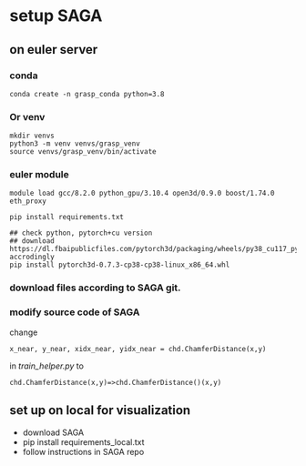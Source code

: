 # setup SAGA
## on euler server
### conda
```conda create -n grasp_conda python=3.8```
### Or venv
```
mkdir venvs
python3 -m venv venvs/grasp_venv
source venvs/grasp_venv/bin/activate
```
### euler module
```module load gcc/8.2.0 python_gpu/3.10.4 open3d/0.9.0 boost/1.74.0 eth_proxy```

```pip install requirements.txt```

```
## check python, pytorch+cu version
## download https://dl.fbaipublicfiles.com/pytorch3d/packaging/wheels/py38_cu117_pyt200/download.html accrodingly
pip install pytorch3d-0.7.3-cp38-cp38-linux_x86_64.whl
```

### download files according to SAGA git.

### modify source code of SAGA
change 

```x_near, y_near, xidx_near, yidx_near = chd.ChamferDistance(x,y)```

in *train_helper.py* to

```chd.ChamferDistance(x,y)=>chd.ChamferDistance()(x,y)```


## set up on local for visualization
- download SAGA 
- pip install requirements_local.txt
- follow instructions in SAGA repo
